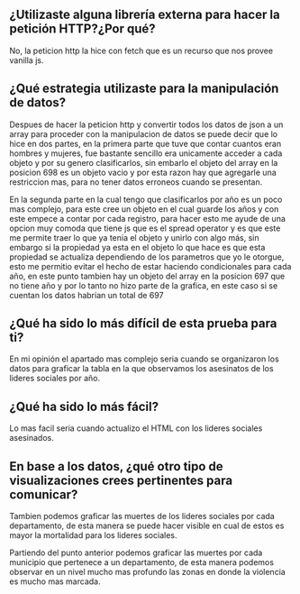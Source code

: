 ## ¿Utilizaste alguna librería externa para hacer la petición HTTP?¿Por qué?

No, la peticion http la hice con fetch que es un recurso que nos provee vanilla js.

## ¿Qué estrategia utilizaste para la manipulación de datos?

Despues de hacer la peticion http y convertir todos los datos de json a un array para proceder con la manipulacion de datos se puede decir que lo hice en dos partes, en la primera parte que tuve que contar cuantos eran hombres y mujeres, fue bastante sencillo era unicamente acceder a cada objeto y por su genero clasificarlos, sin embarlo el objeto del array en la posicion 698 es un objeto vacio y por esta razon hay que agregarle una restriccion mas, para no tener datos erroneos cuando se presentan.

En la segunda parte en la cual tengo que clasificarlos por año es un poco mas complejo, para este cree un objeto en el cual guarde los años y con este empece a contar por cada registro, para hacer esto me ayude de una opcion muy comoda que tiene js que es el spread operator y es que este me permite traer lo que ya tenia el objeto y unirlo con algo más, sin embargo si la propiedad ya esta en el objeto lo que hace es que esta propiedad se actualiza dependiendo de los parametros que yo le otorgue, esto me permitio evitar el hecho de estar haciendo condicionales para cada año, en este punto tambien hay un objeto del array en la posicion 697 que no tiene año y por lo tanto no hizo parte de la grafica, en este caso si se cuentan los datos habrian un total de 697

## ¿Qué ha sido lo más difícil de esta prueba para ti?

En mi opinión el apartado mas complejo seria cuando se organizaron los datos para graficar la tabla en la que observamos los asesinatos de los lideres sociales por año.

## ¿Qué ha sido lo más fácil?

Lo mas facil seria cuando actualizo el HTML con los lideres sociales asesinados.

## En base a los datos, ¿qué otro tipo de visualizaciones crees pertinentes para comunicar?

Tambien podemos graficar las muertes de los lideres sociales por cada departamento, de esta manera se puede hacer visible en cual de estos es mayor la mortalidad para los lideres sociales.

Partiendo del punto anterior podemos graficar las muertes por cada municipio que pertenece a un departamento, de esta manera podemos observar en un nivel mucho mas profundo las zonas en donde la violencia es mucho mas marcada.
